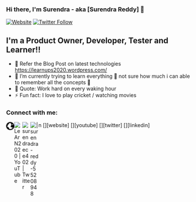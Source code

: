 ### Hi there, I'm Surendra - aka [Surendra Reddy] 👋

[![Website](https://img.shields.io/website?label=learnups2020.com&style=for-the-badge&url=https%3A%2F%2Flearnups2020.wordpress.com)](https://learnups2020.wordpress.com)
[![Twitter Follow](https://img.shields.io/twitter/follow/surendraece402?color=1DA1F2&logo=twitter&style=for-the-badge)](https://twitter.com/intent/follow?original_referer=https%3A%2F%2Fgithub.com%2FSurendraRedd&screen_name=SurendraRedd)

## I'm a Product Owner, Developer, Tester and Learner!!

- 🔭 Refer the Blog Post on latest technologies https://learnups2020.wordpress.com/
- 🌱 I’m currently trying to learn everything 🤣 not sure how much i can able to remember all the concepts 🤣
- 🥅 Quote: Work hard on every waking hour
- ⚡ Fun fact: I love to play cricket / watching movies

### Connect with me:
n
[<img align="left" alt="learnups2020" width="22px" src="https://raw.githubusercontent.com/iconic/open-iconic/master/svg/globe.svg" />][website]
[<img align="left" alt="LeArN2020 | YouTube" width="22px" src="https://cdn.jsdelivr.net/npm/simple-icons@v3/icons/youtube.svg" />][youtube]
[<img align="left" alt="surendraece402 | Twitter" width="22px" src="https://cdn.jsdelivr.net/npm/simple-icons@v3/icons/twitter.svg" />][twitter]
[<img align="left" alt=" | surendra-reddy-55208948" width="22px" src="https://cdn.jsdelivr.net/npm/simple-icons@v3/icons/linkedin.svg" />][linkedin]

<br />

<!--
**SurendraRedd/SurendraRedd** is a ✨ _special_ ✨ repository because its `README.md` (this file) appears on your GitHub profile.

Here are some ideas to get you started:

- 🔭 I’m currently working on ...
- 🌱 I’m currently learning ...
- 👯 I’m looking to collaborate on ...
- 🤔 I’m looking for help with ...
- 💬 Ask me about ...
- 📫 How to reach me: ...
- 😄 Pronouns: ...
- ⚡ Fun fact: ...
-->
